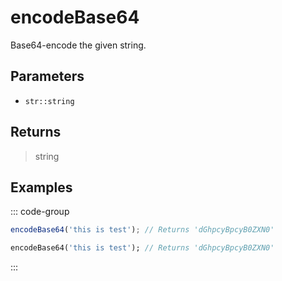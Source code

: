 # encodeBase64 <Lang dart js />

<NodeRequired en />

Base64-encode the given string.

## Parameters

- `str::string`

## Returns

> string

## Examples

::: code-group

```javascript [JavaScript]
encodeBase64('this is test'); // Returns 'dGhpcyBpcyB0ZXN0'
```

```dart [Dart]
encodeBase64('this is test'); // Returns 'dGhpcyBpcyB0ZXN0'
```

:::
